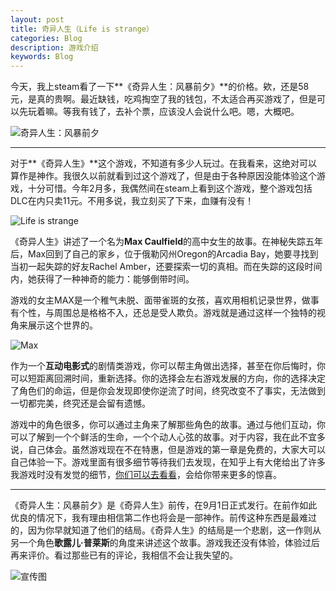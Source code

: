 ```yaml
---
layout: post
title: 奇异人生（Life is strange）
categories: Blog
description: 游戏介绍
keywords: Blog
---
```


今天，我上steam看了一下**《奇异人生：风暴前夕》**的价格。欸，还是58元，是真的贵啊。最近缺钱，吃鸡掏空了我的钱包，不太适合再买游戏了，但是可以先玩着嘛。等我有钱了，去补个票，应该没人会说什么吧。嗯，大概吧。

![奇异人生：风暴前夕](http://blog-1253146816.file.myqcloud.com/images/2017-10-02-Life-is-strange/before-the-storm-cover.jpg)

<!--more-->

---------------------------

对于**《奇异人生》**这个游戏，不知道有多少人玩过。在我看来，这绝对可以算作是神作。我很久以前就看到过这个游戏了，但是由于各种原因没能体验这个游戏，十分可惜。今年2月多，我偶然间在steam上看到这个游戏，整个游戏包括DLC在内只卖11元。不用多说，我立刻买了下来，血赚有没有！

![Life is strange](http://blog-1253146816.file.myqcloud.com/images/2017-10-02-Life-is-strange/life-is-strange-cover.png)

《奇异人生》讲述了一个名为**Max Caulfield**的高中女生的故事。在神秘失踪五年后，Max回到了自己的家乡，位于俄勒冈州Oregon的Arcadia Bay，她要寻找到当初一起失踪的好友Rachel Amber，还要探索一切的真相。而在失踪的这段时间内，她获得了一种神奇的能力：能够倒带时间。

游戏的女主MAX是一个稚气未脱、面带雀斑的女孩，喜欢用相机记录世界，做事有个性，与周围总是格格不入，还总是受人欺负。游戏就是通过这样一个独特的视角来展示这个世界的。

![Max](http://blog-1253146816.file.myqcloud.com/images/2017-10-02-Life-is-strange/MAX.jpg)

作为一个**互动电影式**的剧情类游戏，你可以帮主角做出选择，甚至在你后悔时，你可以短距离回溯时间，重新选择。你的选择会左右游戏发展的方向，你的选择决定了角色们的命运，但是你会发现即使你逆流了时间，终究改变不了事实，无法做到一切都完美，终究还是会留有遗憾。

游戏中的角色很多，你可以通过主角来了解那些角色的故事。通过与他们互动，你可以了解到一个个鲜活的生命，一个个动人心弦的故事。对于内容，我在此不宜多说，自己体会。虽然游戏现在不在特惠，但是游戏的第一章是免费的，大家大可以自己体验一下。游戏里面有很多细节等待我们去发现，在知乎上有大佬给出了许多我游戏时没有发觉的细节，[你们可以去看看](https://www.zhihu.com/question/27983861)，会给你带来更多的惊喜。

-------------------------

《奇异人生：风暴前夕》是《奇异人生》前传，在9月1日正式发行。在前作如此优良的情况下，我有理由相信第二作也将会是一部神作。前传这种东西是最难过的，因为你早就知道了他们的结局。《奇异人生》的结局是一个悲剧，这一作则从另一个角色**歌露儿·普莱斯**的角度来讲述这个故事。游戏我还没有体验，体验过后再来评价。看过那些已有的评论，我相信不会让我失望的。

![宣传图](http://blog-1253146816.file.myqcloud.com/images/2017-10-02-Life-is-strange/before-the-storm-poster.jpg)